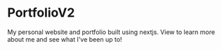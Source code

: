 # PortfolioV2
My personal website and portfolio built using nextjs. View to learn more about me and see what I've been up to!

